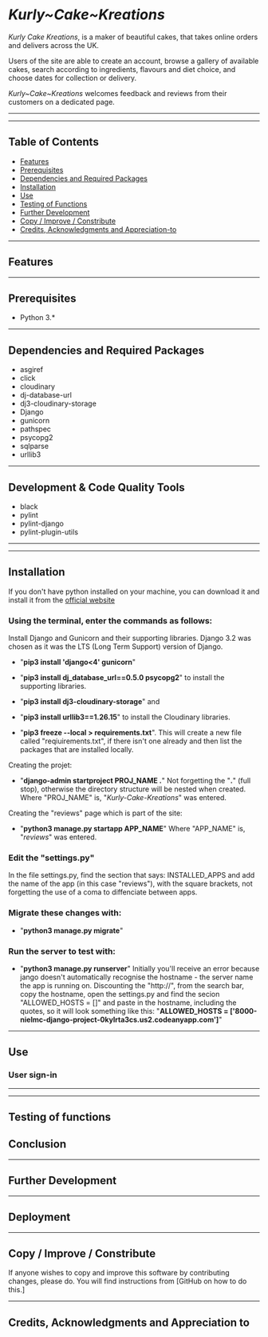 # *Kurly~Cake~Kreations*
*Kurly Cake Kreations*, is a maker of beautiful cakes, that takes online orders and delivers across the UK.

Users of the site are able to create an account, browse a gallery of available cakes, search according to ingredients, flavours and diet choice, and choose dates for collection or delivery.

*Kurly~Cake~Kreations* welcomes feedback and reviews from their customers on a dedicated page.
___
___

## Table of Contents
- [Features](#features)
- [Prerequisites](#prerequisites)
- [Dependencies and Required Packages](#dependencies-and-required-packages)
- [Installation](#installation)
- [Use](#use)
- [Testing of Functions](#testing-of-functions)
- [Further Development](#further-development)
- [Copy / Improve / Constribute](#copy--improve--constribute)
- [Credits, Acknowledgments and Appreciation-to](#credits-acknowledgments-and-appreciation-to)

___

## Features


___

## Prerequisites
- Python 3.*
___

## Dependencies and Required Packages
- asgiref
- click
- cloudinary
- dj-database-url
- dj3-cloudinary-storage
- Django
- gunicorn
- pathspec
- psycopg2
- sqlparse
- urllib3


___

## Development & Code Quality Tools
- black
- pylint
- pylint-django
- pylint-plugin-utils
___
___
## Installation
If you don't have python installed on your machine, you can download it and
install it from the [official website](https://www.python.org/downloads/)

### Using the terminal, enter the commands as follows:

Install Django and Gunicorn and their supporting libraries. Django 3.2 was chosen as it was the LTS (Long Term Support) version of Django.

- "**pip3 install 'django<4' gunicorn**"

- "**pip3 install dj_database_url==0.5.0 psycopg2**" to install the supporting libraries.

- "**pip3 install dj3-cloudinary-storage**" and
- "**pip3 install urllib3==1.26.15**" to install the Cloudinary libraries.

- "**pip3 freeze --local > requirements.txt**". This will create a new file called "reqiuirements.txt", if there isn't one already and then list the packages that are installed locally.

Creating the projet:
- "**django-admin startproject PROJ_NAME .**" Not forgetting the "**.**" (full stop), otherwise the directory structure will be nested when created. Where "PROJ_NAME" is, "_Kurly-Cake-Kreations_" was entered.

Creating the "reviews" page which is part of the site: 
- "**python3 manage.py startapp APP_NAME**" Where "APP_NAME" is, "_reviews_" was entered.

### Edit the "settings.py"
In the file settings.py, find the section that says:
INSTALLED_APPS and add the name of the app (in this case "reviews"), with the square brackets, not forgetting the use of a coma to diffenciate between apps.

### Migrate these changes with:
- "**python3 manage.py migrate**"

### Run the server to test with:
- "**python3 manage.py runserver**"  Initially you'll receive an error because jango doesn't automatically recognise the hostname - the server name the app is running on. Discounting the "http://", from the search bar, copy the hostname, open the settings.py and find the secion "ALLOWED_HOSTS = []" and paste in the hostname, including the quotes, so it will look something like this: "**ALLOWED_HOSTS = ['8000-nielmc-django-project-0kylrta3cs.us2.codeanyapp.com']**"





___

## Use

### User sign-in


___
___

## Testing of functions



## Conclusion

___

## Further Development

___

## Deployment

___

## Copy / Improve / Constribute

If anyone wishes to copy and improve this software by contributing changes,
please do.  You will find instructions from
[GitHub on how to do this.]
___

## Credits, Acknowledgments and Appreciation to
